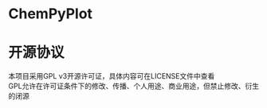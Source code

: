 # ChemPyPlot

# 开源协议
本项目采用GPL v3开源许可证，具体内容可在LICENSE文件中查看  
GPL允许在许可证条件下的修改、传播、个人用途、商业用途，但禁止修改、衍生的闭源
